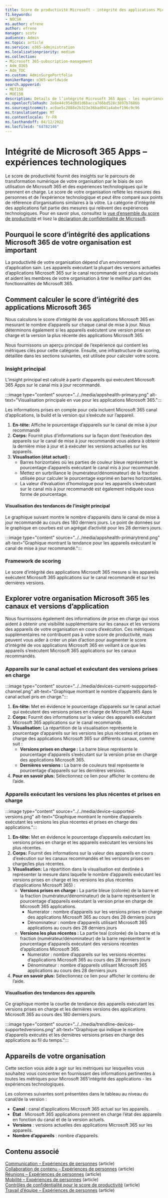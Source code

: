 ```yaml
---
title: Score de productivité Microsoft - intégrité des applications Microsoft 365
f1.keywords:
- NOCSH
ms.author: efrene
author: efrene
manager: scotv
audience: Admin
ms.topic: article
ms.service: o365-administration
ms.localizationpriority: medium
ms.collection:
- Microsoft 365-subscription-management
- Adm_O365
- Adm_TOC
ms.custom: AdminSurgePortfolio
monikerRange: o365-worldwide
search.appverid:
- MET150
- MOE150
description: Détails de l’intégrité Microsoft 365 Apps - les expériences technologiques Score de productivité.
ms.openlocfilehash: 2e8e44c954d8d1d6bacca766bd528c3897b7686b
ms.sourcegitcommit: ac0ae5c2888e2b323e36bad041a4abef196c9c96
ms.translationtype: MT
ms.contentlocale: fr-FR
ms.lasthandoff: 04/12/2022
ms.locfileid: "64782146"
---
```

# <a name="microsoft-365-apps-health--technology-experiences"></a>Intégrité de Microsoft 365 Apps – expériences technologiques

Le score de productivité fournit des insights sur le parcours de transformation numérique de votre organisation par le biais de son utilisation de Microsoft 365 et des expériences technologiques qui le prennent en charge. Le score de votre organisation reflète les mesures des personnes et de l’expérience technologique et peut être comparé aux points de référence d’organisations similaires à la vôtre. La catégorie d’intégrité des applications fait partie des mesures qui relèvent des expériences technologiques. Pour en savoir plus, consultez la [vue d’ensemble du score de productivité](productivity-score.md) et lisez la [déclaration de confidentialité de Microsoft](https://privacy.microsoft.com/privacystatement).

## <a name="why-your-organizations-microsoft-365-apps-health-score-matters"></a>Pourquoi le score d’intégrité des applications Microsoft 365 de votre organisation est important

La productivité de votre organisation dépend d’un environnement d’application sain. Les appareils exécutant la plupart des versions actuelles d’applications Microsoft 365 sur le canal recommandé sont plus sécurisés et aident les membres de votre organisation à tirer le meilleur parti des fonctionnalités de Microsoft 365.

## <a name="how-we-calculate-the-microsoft-365-apps-health-score"></a>Comment calculer le score d’intégrité des applications Microsoft 365

Nous calculons le score d’intégrité de vos applications Microsoft 365 en mesurant le nombre d’appareils sur chaque canal de mise à jour. Nous déterminons également si les appareils exécutent une version prise en charge et la version la plus récente des applications Microsoft 365.

Nous fournissons un aperçu principal de l’expérience qui contient les métriques clés pour cette catégorie. Ensuite, une infrastructure de scoring, détaillée dans les sections suivantes, est utilisée pour calculer votre score.

### <a name="primary-insight"></a>Insight principal

L’insight principal est calculé à partir d’appareils qui exécutent Microsoft 365 Apps sur le canal mis à jour recommandé.

:::image type="content" source="../../media/appshealth-primary.png" alt-text="Visualisation principale en vue pour les applications Microsoft 365.":::

Les informations prises en compte pour cela incluent Microsoft 365 canal d’applications, la build et la version qui s’exécute sur l’appareil.

1. **En-tête:**  Affiche le pourcentage d’appareils sur le canal de mise à jour recommandé
1. **Corps:**  Fournit plus d’informations sur la façon dont l’exécution des appareils sur le canal de mise à jour recommandé vous aidera à obtenir la dernière mise à jour et à exécuter les versions actuelles sur les appareils.
1. **Visualisation (état actuel) :**
    - Barres horizontales où les parties de couleur bleue représentent le pourcentage d’appareils exécutant le canal mis à jour recommandé.
    - Mettez en surbrillance le (numérateur/dénominateur) de la fraction utilisée pour calculer le pourcentage exprimé en barres horizontales.
    - La valeur d’évaluation d’homologue pour les appareils s’exécutant sur le canal mis à jour recommandé est également indiquée sous forme de pourcentage.

#### <a name="trend-visualization-of-the-primary-insight"></a>Visualisation des tendances de l’insight principal

Le graphique suivant montre le nombre d’appareils dans le canal de mise à jour recommandé au cours des 180 derniers jours. Le point de données sur le graphique en courbes est un agrégat d’activité pour les 28 derniers jours.

:::image type="content" source="../../media/appshealth-primarytrend.png" alt-text="Graphique montrant la tendance pour les appareils exécutant le canal de mise à jour recommandé.":::

### <a name="scoring-framework"></a>Framework de scoring

Le score d’intégrité des applications Microsoft 365 mesure si les appareils exécutent Microsoft 365 applications sur le canal recommandé et sur les dernières versions.

## <a name="explore-your-organization-microsoft-365-app-channels-and-versions"></a>Explorer votre organisation Microsoft 365 les canaux et versions d’application

Nous fournissons également des informations de prise en charge qui vous aident à obtenir une visibilité supplémentaire sur les canaux et les versions des appareils de votre organisation en cours d’exécution. Ces métriques supplémentaires ne contribuent pas à votre score de productivité, mais peuvent vous aider à créer un plan d’action pour augmenter le score d’intégrité de vos applications Microsoft 365 en veillant à ce que les appareils s’exécutent Microsoft 365 applications sur les canaux recommandés.

### <a name="devices-on-current-channel-and-running-supported-versions"></a>Appareils sur le canal actuel et exécutant des versions prises en charge

:::image type="content" source="../../media/devices-current-suppported-channel.png" alt-text="Graphique montrant le nombre d’appareils dans le canal actuel pris en charge.":::

1. **En-tête:**  Met en évidence le pourcentage d’appareils sur le canal actuel qui exécutent des versions prises en charge de Microsoft 365 Apps
1. **Corps:**  Fournit des informations sur la valeur des appareils exécutant Microsoft 365 applications sur le canal recommandé.
1. **Visualisation:**  La répartition de la visualisation représente le pourcentage d’appareils sur les versions les plus récentes et prises en charge des applications Microsoft 365 sur différents canaux, comme suit :
    - **Versions prises en charge :** La barre bleue représente le pourcentage d’appareils s’exécutant sur la version prise en charge des applications Microsoft 365.
    - **Dernières versions :** La barre de couleurs teal représente le pourcentage d’appareils sur les dernières versions.
1. **Pour en savoir plus:**   Sélectionnez ce lien pour afficher le contenu de l’aide.

### <a name="devices-running-latest-and-supported-versions"></a>Appareils exécutant les versions les plus récentes et prises en charge

:::image type="content" source="../../media/device-supported-versions.png" alt-text="Graphique montrant le nombre d’appareils exécutant les versions les plus récentes et prises en charge des applications.":::

1. **En-tête:**  Met en évidence le pourcentage d’appareils exécutant les versions prises en charge et les appareils exécutant les versions les plus récentes.
1. **Corps:**  Fournit des informations sur la valeur des appareils en cours d’exécution sur les canaux recommandés et les versions prises en charge/les plus récentes.
1. **Visualisation:** La répartition dans la visualisation est destinée à représenter la mesure dans laquelle le nombre d’appareils exécutant les versions prises en charge et les versions les plus récentes d’applications Microsoft 365) :
    - **Versions prises en charge :** La partie bleue (colorée) de la barre et la fraction (numérateur/dénominateur) de la barre représentent le pourcentage d’appareils exécutant la version prise en charge de Microsoft 365 applications.
        - Numerator : nombre d’appareils sur les versions prises en charge des applications Microsoft 365 au cours des 28 derniers jours
        - Dénominateur : nombre d’appareils utilisant Microsoft 365 applications au cours des 28 derniers jours
    - **Versions les plus récentes :** La partie teal (colorée) de la barre et la fraction (numérateur/dénominateur) de la barre représentent le pourcentage d’appareils exécutant des versions récentes d’applications Microsoft 365.
        - Numerator : nombre d’appareils sur les versions récentes d’applications Microsoft 365 au cours des 28 derniers jours
        - Dénominateur : nombre d’appareils utilisant Microsoft 365 applications au cours des 28 derniers jours
1. **Pour en savoir plus:**   Sélectionnez ce lien pour afficher le contenu de l’aide.

#### <a name="trend-visualization-of-the-devices"></a>Visualisation des tendances des appareils

Ce graphique montre la courbe de tendance des appareils exécutant les versions prises en charge et les dernières versions des applications Microsoft 365 au cours des 180 derniers jours.

:::image type="content" source="../../media/trendline-devices-supportedversions.png" alt-text="Graphique qui indique le nombre d’appareils exécutés et les dernières versions prises en charge des applications au fil du temps.":::

## <a name="devices-in-your-organization"></a>Appareils de votre organisation

Cette section vous aide à agir sur les métriques sur lesquelles vous souhaitez vous concentrer en fournissant des informations pertinentes à toutes les métriques pour Microsoft 365'intégrité des applications - les expériences technologiques.

Les colonnes suivantes sont présentées dans le tableau au niveau du canal/de la version :

- **Canal** : canal d’applications Microsoft 365 actuel sur les appareils.
- **État** : Microsoft 365 applications prennent en charge l’état des appareils en fonction du canal et de la version actuels.
- **Versions** : versions actuelles des applications Microsoft 365 sur les appareils.
- **Nombre d’appareils** : nombre d’appareils.

## <a name="related-content"></a>Contenu associé

[Communication – Expériences de personnes](communication.md) (article)\
[Collaboration de contenu – Expériences de personnes](content-collaboration.md) (article)\
[Réunions – Expériences de personnes](meetings.md) (article)\
[Mobilité – Expériences de personnes](mobility.md) (article)\
[Contrôles de confidentialité pour le score de productivité](privacy.md) (article)\
[Travail d’équipe – Expériences de personnes](teamwork.md) (article)